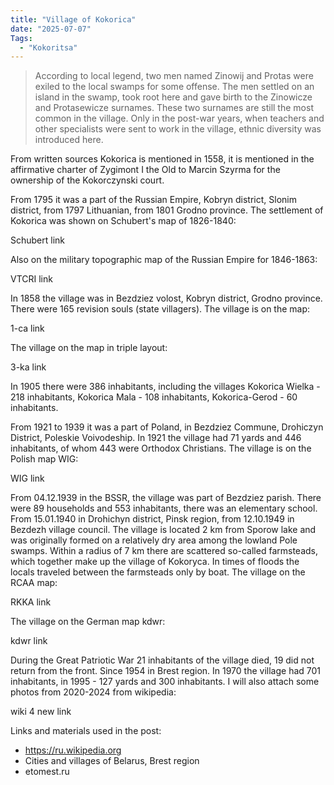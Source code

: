 ```yaml
---
title: "Village of Kokorica"
date: "2025-07-07"
Tags: 
  - "Kokoritsa"
---
```


>According to local legend, two men named Zinowij and Protas were exiled to the local swamps for some offense. The men settled on an island in the swamp, took root here and gave birth to the Zinowicze and Protasewicze surnames. These two surnames are still the most common in the village. Only in the post-war years, when teachers and other specialists were sent to work in the village, ethnic diversity was introduced here. 

From written sources Kokorica is mentioned in 1558, it is mentioned in the affirmative charter of Zygimont I the Old to Marcin Szyrma for the ownership of the Kokorczynski court.

From 1795 it was a part of the Russian Empire, Kobryn district, Slonim district, from 1797 Lithuanian, from 1801 Grodno province. The settlement of Kokorica was shown on Schubert's map of 1826-1840:

Schubert link

Also on the military topographic map of the Russian Empire for 1846-1863:

VTCRI link

In 1858 the village was in Bezdziez volost, Kobryn district, Grodno province. There were 165 revision souls (state villagers). The village is on the map:

1-ca link

The village on the map in triple layout:

3-ka link

In 1905 there were 386 inhabitants, including the villages Kokorica Wielka - 218 inhabitants, Kokorica Mala - 108 inhabitants, Kokorica-Gerod - 60 inhabitants.

From 1921 to 1939 it was a part of Poland, in Bezdziez Commune, Drohiczyn District, Poleskie Voivodeship. In 1921 the village had 71 yards and 446 inhabitants, of whom 443 were Orthodox Christians. The village is on the Polish map WIG:

WIG link

From 04.12.1939 in the BSSR, the village was part of Bezdziez parish. There were 89 households and 553 inhabitants, there was an elementary school. From 15.01.1940 in Drohichyn district, Pinsk region, from 12.10.1949 in Bezdezh village council. The village is located 2 km from Sporow lake and was originally formed on a relatively dry area among the lowland Pole swamps. Within a radius of 7 km there are scattered so-called farmsteads, which together make up the village of Kokoryca. In times of floods the locals traveled between the farmsteads only by boat. The village on the RCAA map:

RKKA link

The village on the German map kdwr:

kdwr link

During the Great Patriotic War 21 inhabitants of the village died, 19 did not return from the front. Since 1954 in Brest region. In 1970 the village had 701 inhabitants, in 1995 - 127 yards and 300 inhabitants. I will also attach some photos from 2020-2024 from wikipedia:

wiki 4 new link

Links and materials used in the post:
- https://ru.wikipedia.org
- Cities and villages of Belarus, Brest region
- etomest.ru
